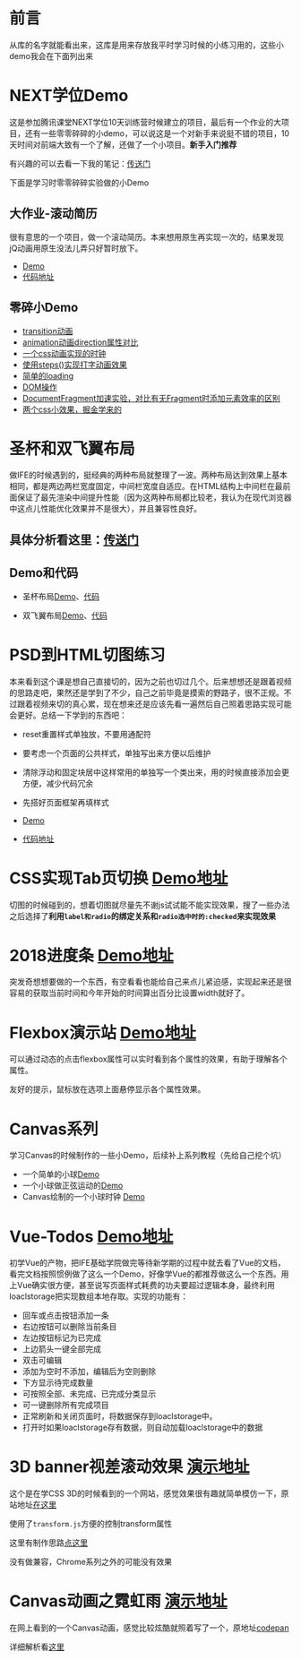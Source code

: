 # 前言
从库的名字就能看出来，这库是用来存放我平时学习时候的小练习用的，这些小demo我会在下面列出来

# NEXT学位Demo
这是参加腾讯课堂NEXT学位10天训练营时候建立的项目，最后有一个作业的大项目，还有一些零零碎碎的小demo，可以说这是一个对新手来说挺不错的项目，10天时间对前端大致有一个了解，还做了一个小项目。**新手入门推荐**

有兴趣的可以去看一下我的笔记：[传送门](https://github.com/xluos/note-and-blog/blob/master/%E5%AD%A6%E4%B9%A0%E8%AE%B0%E5%BD%95/NEXT%E5%AD%A6%E4%BD%8D%E7%AC%94%E8%AE%B0/%E5%8D%81%E5%A4%A9%E7%AC%94%E8%AE%B0%E5%90%88%E9%9B%86.md)

下面是学习时零零碎碎实验做的小Demo
## 大作业-滚动简历
很有意思的一个项目，做一个滚动简历。本来想用原生再实现一次的，结果发现jQ动画用原生没法儿弄只好暂时放下。

+ [Demo](https://xluos.github.io/demo/NEXT%E5%AD%A6%E4%BD%8DDemo/%E5%93%8D%E5%BA%94%E5%BC%8F%E7%AE%80%E5%8E%86/index.html)
+ [代码地址](https://github.com/xluos/demo/tree/gh-pages/NEXT%E5%AD%A6%E4%BD%8DDemo/%E5%93%8D%E5%BA%94%E5%BC%8F%E7%AE%80%E5%8E%86)

## 零碎小Demo
+ [transition动画](https://xluos.github.io/demo/NEXT%E5%AD%A6%E4%BD%8DDemo/transition.html)
+ [animation动画direction属性对比](https://xluos.github.io/demo/NEXT%E5%AD%A6%E4%BD%8DDemo/animation-direction.html)
+ [一个css动画实现的时钟](https://xluos.github.io/demo/NEXT%E5%AD%A6%E4%BD%8DDemo/CSS-steps()-clock.html)
+ [使用steps()实现打字动画效果](https://xluos.github.io/demo/NEXT%E5%AD%A6%E4%BD%8DDemo/TextEffect.html)
+ [简单的loading](https://xluos.github.io/demo/NEXT%E5%AD%A6%E4%BD%8DDemo/loading.html)
+ [DOM操作](https://xluos.github.io/demo/NEXT%E5%AD%A6%E4%BD%8DDemo/DOM.html)
+ [DocumentFragment加速实验，对比有无Fragment时添加元素效率的区别](https://xluos.github.io/demo/NEXT%E5%AD%A6%E4%BD%8DDemo/DocumentFragment%E5%8A%A0%E9%80%9F%E5%AE%9E%E9%AA%8C.html)
+ [两个css小效果，掘金学来的](https://xluos.github.io/demo/NEXT%E5%AD%A6%E4%BD%8DDemo/css-cell.html)

# 圣杯和双飞翼布局
做IFE的时候遇到的，挺经典的两种布局就整理了一波。两种布局达到效果上基本相同，都是两边两栏宽度固定，中间栏宽度自适应。在HTML结构上中间栏在最前面保证了最先渲染中间提升性能（因为这两种布局都比较老，我认为在现代浏览器中这点儿性能优化效果并不是很大），并且兼容性良好。
## 具体分析看这里：[传送门](https://github.com/xluos/note-and-blog/blob/master/%E5%AD%A6%E4%B9%A0%E8%AE%B0%E5%BD%95/Web/%E6%B5%85%E8%B0%88%E9%9D%A2%E8%AF%95%E4%B8%AD%E5%B8%B8%E8%80%83%E7%9A%84%E4%B8%A4%E7%A7%8D%E7%BB%8F%E5%85%B8%E5%B8%83%E5%B1%80.md)
## Demo和代码
+ 圣杯布局[Demo](https://xluos.github.io/demo/%E5%9C%A3%E6%9D%AF%E5%92%8C%E5%8F%8C%E9%A3%9E%E7%BF%BC%E5%B8%83%E5%B1%80/%E5%9C%A3%E6%9D%AF.html)、[代码](https://github.com/xluos/demo/blob/gh-pages/%E5%9C%A3%E6%9D%AF%E5%92%8C%E5%8F%8C%E9%A3%9E%E7%BF%BC%E5%B8%83%E5%B1%80/%E5%9C%A3%E6%9D%AF.html)

+ 双飞翼布局[Demo](https://xluos.github.io/demo/%E5%9C%A3%E6%9D%AF%E5%92%8C%E5%8F%8C%E9%A3%9E%E7%BF%BC%E5%B8%83%E5%B1%80/%E5%8F%8C%E9%A3%9E%E7%BF%BC.html)、[代码](https://github.com/xluos/demo/blob/gh-pages/%E5%9C%A3%E6%9D%AF%E5%92%8C%E5%8F%8C%E9%A3%9E%E7%BF%BC%E5%B8%83%E5%B1%80/%E5%8F%8C%E9%A3%9E%E7%BF%BC.html)

# PSD到HTML切图练习
本来看到这个课是想自己直接切的，因为之前也切过几个。后来想想还是跟着视频的思路走吧，果然还是学到了不少，自己之前毕竟是摸索的野路子，很不正规。不过跟着视频来切的真心累，现在想来还是应该先看一遍然后自己照着思路实现可能会更好。总结一下学到的东西吧：
+ reset重置样式单独放，不要用通配符
+ 要考虑一个页面的公共样式，单独写出来方便以后维护
+ 清除浮动和固定块居中这样常用的单独写一个类出来，用的时候直接添加会更方便，减少代码冗余
+ 先搭好页面框架再填样式

+ [Demo](https://xluos.github.io/demo/PSD%E5%88%B0HTML%E5%88%87%E5%9B%BE%E7%BB%83%E4%B9%A0/)
+ [代码地址](https://github.com/xluos/demo/tree/gh-pages/PSD%E5%88%B0HTML%E5%88%87%E5%9B%BE%E7%BB%83%E4%B9%A0)

# CSS实现Tab页切换 [Demo地址](https://xluos.github.io/demo/CSS%E5%AE%9E%E7%8E%B0tab%E5%88%87%E6%8D%A2/)
切图的时候碰到的，想着切图就尽量先不谢js试试能不能实现效果，搜了一些办法之后选择了**利用`label和radio`的绑定关系和`radio选中时的:checked`来实现效果**


# 2018进度条 [Demo地址](http://progress.xluos.com/)

突发奇想想要做的一个东西，有空看看也能给自己来点儿紧迫感，实现起来还是很容易的获取当前时间和今年开始的时间算出百分比设置width就好了。

# Flexbox演示站 [Demo地址](https://xluos.github.io/demo/flexbox/)

可以通过动态的点击flexbox属性可以实时看到各个属性的效果，有助于理解各个属性。

友好的提示，鼠标放在选项上面悬停显示各个属性效果。

# Canvas系列
学习Canvas的时候制作的一些小Demo，后续补上系列教程（先给自己挖个坑）
+ 一个简单的小球[Demo](https://xluos.github.io/demo/Canvas/1.html)
+ 一个小球做正弦运动的[Demo](https://xluos.github.io/demo/Canvas%E5%B0%8F%E7%90%83%E6%AD%A3%E5%BC%A6%E8%BF%90%E5%8A%A8/)
+ Canvas绘制的一个小球时钟 [Demo](https://xluos.github.io/demo/Canvas%E7%B2%92%E5%AD%90%E6%97%B6%E9%92%9F/)

# Vue-Todos [Demo地址](https://xluos.github.io/demo/VueTodos/)

初学Vue的产物，把IFE基础学院做完等待新学期的过程中就去看了Vue的文档，看完文档按照惯例做了这么一个Demo，好像学Vue的都推荐做这么一个东西。用上Vue确实很方便，甚至说写页面样式耗费的功夫要超过逻辑本身，最终利用loaclstorage把实现数组本地存取。实现的功能有：
+ 回车或点击按钮添加一条
+ 右边按钮可以删除当前条目
+ 左边按钮标记为已完成
+ 上边箭头一键全部完成
+ 双击可编辑
+ 添加为空时不添加，编辑后为空则删除
+ 下方显示待完成数量
+ 可按照全部、未完成、已完成分类显示
+ 可一键删除所有完成项目
+ 正常刷新和关闭页面时，将数据保存到loaclstorage中。
+ 打开时如果loaclstorage存有数据，则自动加载loaclstorage中的数据

# 3D banner视差滚动效果 [演示地址](https://xluos.github.io/demo/3D%E8%A7%86%E5%B7%AE%E6%BB%9A%E5%8A%A8banner/)

这个是在学CSS 3D的时候看到的一个网站，感觉效果很有趣就简单模仿一下，原站地址[在这里](https://rdcm.com/en/)

使用了`transform.js`方便的控制transform属性

这里有制作思路[点这里](https://www.w3cplus.com/css3/front-end-challenge-accepted-css-3d-cube.html)

没有做兼容，Chrome系列之外的可能没有效果

# Canvas动画之霓虹雨 [演示地址](https://xluos.github.io/demo/CanvasRain/)

在网上看到的一个Canvas动画，感觉比较炫酷就照着写了一个，原地址[codepan](https://codepen.io/anon/pen/KROodp?editors=0110)

详细解析看[这里](./CanvasRain)
